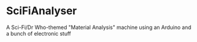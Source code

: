 # SciFiAnalyser
A Sci-Fi/Dr Who-themed "Material Analysis" machine using an Arduino and a bunch of electronic stuff
